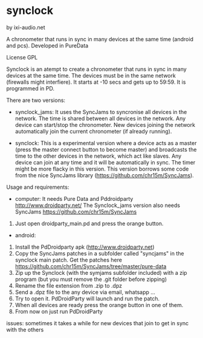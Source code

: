 # synclock 

by ixi-audio.net

A chronometer that runs in sync in many devices at the same time (android and pcs). Developed in PureData

License GPL

Synclock is an atempt to create a chronometer that runs in sync in many devices at the same time. The devices must be in the same network (firewalls might interfiere). It starts at -10 secs and gets up to 59:59. It is programmed in PD.

There are two versions:

- synclock_jams: It uses the SyncJams to syncronise all devices in the network. The time is shared between all devices in the network. Any device can start/stop the chronometer. New devices joining the network automatically join the current chronometer (if already running).

- synclock: This is a experimental version where a device acts as a master (press the master connect button to become master) and broadcasts the time to the other devices in the network, which act like slaves. Any device can join at any time and it will be automatically in sync. The timer might be more flacky in this version. This version borrows some code from the nice SyncJams library (https://github.com/chr15m/SyncJams).



Usage and requirements: 

- computer: 
It needs Pure Data and Pddroidparty http://www.droidparty.net/ 
The Synclock_jams version also needs SyncJams https://github.com/chr15m/SyncJams
1. Just open droidparty_main.pd and press the orange button.

- android: 
1. Install the PdDroidparty apk (http://www.droidparty.net) 
2. Copy the SyncJams patches in a subfolder called "syncjams" in the synclock main patch. Get the patches here https://github.com/chr15m/SyncJams/tree/master/pure-data
3. Zip up the Synclock (with the symjams subfolder included) with a zip program (but you must remove the .git folder before zipping)
4. Rename the file extension from .zip to .dpz
4. Send a .dpz file to the any device via email, whatsapp ... 
5. Try to open it. PdDroidParty will launch and run the patch.
6. When all devices are ready press the orange button in one of them.
6. From now on just run PdDroidParty



issues:
sometimes it takes a while for new devices that join to get in sync with the others
